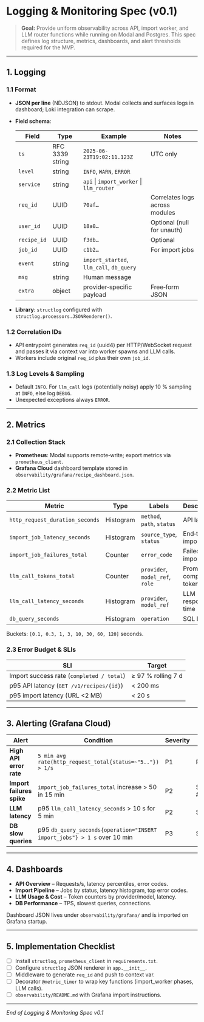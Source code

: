 # Logging & Monitoring Spec (v0.1)

> **Goal:** Provide uniform observability across API, import worker, and LLM router functions while running on Modal and Postgres. This spec defines log structure, metrics, dashboards, and alert thresholds required for the MVP.

---

## 1. Logging

### 1.1 Format

* **JSON per line** (NDJSON) to stdout. Modal collects and surfaces logs in dashboard; Loki integration can scrape.

* **Field schema**:

  | Field       | Type            | Example                                  | Notes                          |
  | ----------- | --------------- | ---------------------------------------- | ------------------------------ |
  | `ts`        | RFC 3339 string | `2025-06-23T19:02:11.123Z`               | UTC only                       |
  | `level`     | string          | `INFO`, `WARN`, `ERROR`                  |                                |
  | `service`   | string          | `api` \| `import_worker` \| `llm_router` |                                |
  | `req_id`    | UUID            | `70af…`                                  | Correlates logs across modules |
  | `user_id`   | UUID            | `18a0…`                                  | Optional (null for unauth)     |
  | `recipe_id` | UUID            | `f3db…`                                  | Optional                       |
  | `job_id`    | UUID            | `c1b2…`                                  | For import jobs                |
  | `event`     | string          | `import_started`, `llm_call`, `db_query` |                                |
  | `msg`       | string          | Human message                            |                                |
  | `extra`     | object          | provider‑specific payload                | Free‑form JSON                 |

* **Library**: `structlog` configured with `structlog.processors.JSONRenderer()`.

### 1.2 Correlation IDs

* API entrypoint generates `req_id` (uuid4) per HTTP/WebSocket request and passes it via context var into worker spawns and LLM calls.
* Workers include original `req_id` plus their own `job_id`.

### 1.3 Log Levels & Sampling

* Default `INFO`. For `llm_call` logs (potentially noisy) apply 10 % sampling at `INFO`, else log `DEBUG`.
* Unexpected exceptions always `ERROR`.

---

## 2. Metrics

### 2.1 Collection Stack

* **Prometheus**: Modal supports remote‑write; export metrics via `prometheus_client`.
* **Grafana Cloud** dashboard template stored in `observability/grafana/recipe_dashboard.json`.

### 2.2 Metric List

| Metric                          | Type      | Labels                          | Description                |
| ------------------------------- | --------- | ------------------------------- | -------------------------- |
| `http_request_duration_seconds` | Histogram | `method`, `path`, `status`      | API latency                |
| `import_job_latency_seconds`    | Histogram | `source_type`, `status`         | End‑to‑end import time     |
| `import_job_failures_total`     | Counter   | `error_code`                    | Failed imports             |
| `llm_call_tokens_total`         | Counter   | `provider`, `model_ref`, `role` | Prompt + completion tokens |
| `llm_call_latency_seconds`      | Histogram | `provider`, `model_ref`         | LLM response time          |
| `db_query_seconds`              | Histogram | `operation`                     | SQL latency                |

Buckets: `[0.1, 0.3, 1, 3, 10, 30, 60, 120]` seconds.

### 2.3 Error Budget & SLIs

| SLI                                       | Target             |
| ----------------------------------------- | ------------------ |
| Import success rate (`completed / total`) | ≥ 97 % rolling 7 d |
| p95 API latency (`GET /v1/recipes/{id}`)  | < 200 ms           |
| p95 import latency (URL <2 MB)            | < 20 s             |

---

## 3. Alerting (Grafana Cloud)

| Alert                     | Condition                                                                | Severity | Action        |
| ------------------------- | ------------------------------------------------------------------------ | -------- | ------------- |
| **High API error rate**   | `5 min avg rate(http_request_total{status=~"5.."}) > 1/s`                | P1       | PagerDuty     |
| **Import failures spike** | `import_job_failures_total` increase > 50 in 15 min                      | P2       | Slack #alerts |
| **LLM latency**           | p95 `llm_call_latency_seconds` > 10 s for 5 min                          | P2       | Slack         |
| **DB slow queries**       | p95 `db_query_seconds{operation="INSERT import_jobs"} > 1 s` over 10 min | P3       | Slack         |

---

## 4. Dashboards

* **API Overview** – Requests/s, latency percentiles, error codes.
* **Import Pipeline** – Jobs by status, latency histogram, top error codes.
* **LLM Usage & Cost** – Token counters by provider/model, latency.
* **DB Performance** – TPS, slowest queries, connections.

Dashboard JSON lives under `observability/grafana/` and is imported on Grafana startup.

---

## 5. Implementation Checklist

* [ ] Install `structlog`, `prometheus_client` in `requirements.txt`.
* [ ] Configure `structlog` JSON renderer in `app.__init__`.
* [ ] Middleware to generate `req_id` and push to context var.
* [ ] Decorator `@metric_timer` to wrap key functions (import\_worker phases, LLM calls).
* [ ] `observability/README.md` with Grafana import instructions.

---

*End of Logging & Monitoring Spec v0.1*